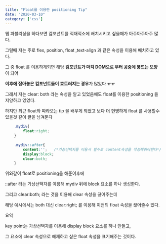 ```yaml
---
title: "Float를 이용한 positioning Tip"
date: "2020-03-10"
category: ['css']
---
```



웹 퍼블리싱을 하다보면 컴포넌트를 적재적소에 배치시키고 싶을때가 아주아주아주 많다.

그럴때 저는 주로 flex, position, float ,text-align 과 같은 속성을 이용해 배치하고 있다.

그 중 float 를 이용하게되면 해당 **컴포넌트가 마치 DOM으로 부터 공중에 붕뜨는 모양**이 되어

**이후에 잡아놓은 컴포넌트들이 흐트러지는 경우**가 많았다 ㅠㅠ

그래서 저는 clear: both 라는 속성을 알고 있었음에도 float를 이용한 positioning 을 지양하고 있었다.

하지만 최근 float와 따라오는 tip 을 배우게 되었고 보다 더 현명하게 float 를 사용할수 있을것 같아 글을 남겨둔다
```CSS
    .mydiv{
    	float:right;
    }
    
    .mydiv::after{
    	content:'';   /*가상선택자를 이용시 필수로 content속성을 작성해줘야한다*/
    	display:block;
    	clear:both;
    }
```
위와같이 float로 positioning을 해준이후에 

::after 라는 가상선택자를 이용해 mydiv 뒤에 block 요소를 하나 생성한다.

그리고 clear:both; 라는 것을 이용해 clear 속성을 끊어주는데

해당 예시에서는 both 대신 clear:right; 를 이용해 이전의 float 속성을 끊어줄수 있다.

요약

key point는 가상선택자를 이용해 display block 요소를 하나 만들고,

그 요소에 clear 속성으로 해제하고 싶은 float 속성을 표기해주는 것이다.